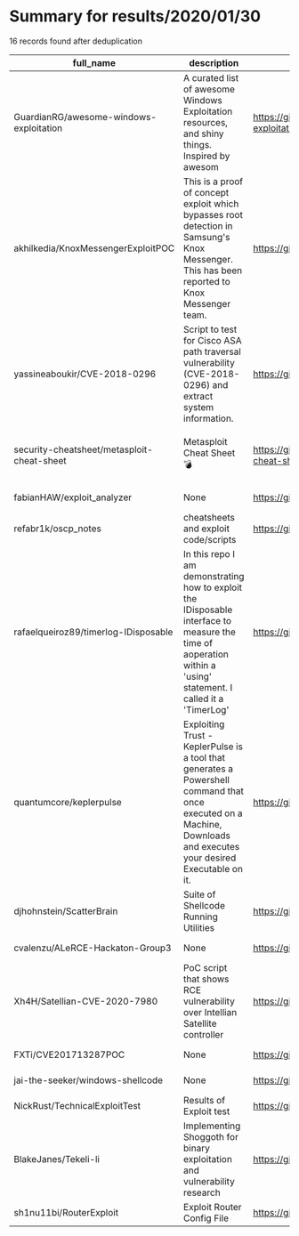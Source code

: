 
# Summary for results/2020/01/30
    
16 records found after deduplication

| full_name | description | html_url | matched_list | matched_count | pushed_at | size | stargazers_count | language | forks_count |
|--------------------------------------------|---------------------------------------------------------------------------------------------------------------------------------------------------------------------|---------------------------------------------------------------|-------------------------------------------------------------|-----------------|---------------------------|--------|--------------------|------------------|---------------|
| GuardianRG/awesome-windows-exploitation | A curated list of awesome Windows Exploitation resources, and shiny things. Inspired by awesom | https://github.com/GuardianRG/awesome-windows-exploitation | ['exploit'] | 1 | 2020-01-30 19:17:14+00:00 | 21 | 45 | | 593 |
| akhilkedia/KnoxMessengerExploitPOC | This is a proof of concept exploit which bypasses root detection in Samsung's Knox Messenger. This has been reported to Knox Messenger team. | https://github.com/akhilkedia/KnoxMessengerExploitPOC | ['exploit'] | 1 | 2020-01-30 06:46:16+00:00 | 173 | 11 | Java | 7 |
| yassineaboukir/CVE-2018-0296 | Script to test for Cisco ASA path traversal vulnerability (CVE-2018-0296) and extract system information. | https://github.com/yassineaboukir/CVE-2018-0296 | ['cve-2'] | 1 | 2020-01-30 12:52:42+00:00 | 35 | 187 | Python | 71 |
| security-cheatsheet/metasploit-cheat-sheet | Metasploit Cheat Sheet 💣 | https://github.com/security-cheatsheet/metasploit-cheat-sheet | ['exploit', 'metasploit module OR metasploit payload'] | 2 | 2020-01-30 21:15:09+00:00 | 50 | 204 | nan | 57 |
| fabianHAW/exploit_analyzer | None | https://github.com/fabianHAW/exploit_analyzer | ['exploit'] | 1 | 2020-01-30 07:27:47+00:00 | 421 | 0 | Python | 0 |
| refabr1k/oscp_notes | cheatsheets and exploit code/scripts | https://github.com/refabr1k/oscp_notes | ['exploit'] | 1 | 2020-01-30 02:50:12+00:00 | 12852 | 3 | Python | 3 |
| rafaelqueiroz89/timerlog-IDisposable | In this repo I am demonstrating how to exploit the IDisposable interface to measure the time of aoperation within a 'using' statement. I called it a 'TimerLog' | https://github.com/rafaelqueiroz89/timerlog-IDisposable | ['exploit'] | 1 | 2020-01-30 15:15:09+00:00 | 22 | 0 | C# | 0 |
| quantumcore/keplerpulse | Exploiting Trust - KeplerPulse is a tool that generates a Powershell command that once executed on a Machine, Downloads and executes your desired Executable on it. | https://github.com/quantumcore/keplerpulse | ['exploit'] | 1 | 2020-01-30 17:03:40+00:00 | 15 | 7 | Python | 2 |
| djhohnstein/ScatterBrain | Suite of Shellcode Running Utilities | https://github.com/djhohnstein/ScatterBrain | ['shellcode'] | 1 | 2020-01-30 13:54:50+00:00 | 935 | 96 | VBScript | 17 |
| cvalenzu/ALeRCE-Hackaton-Group3 | None | https://github.com/cvalenzu/ALeRCE-Hackaton-Group3 | ['rce'] | 1 | 2020-01-30 19:13:01+00:00 | 1047 | 0 | Jupyter Notebook | 0 |
| Xh4H/Satellian-CVE-2020-7980 | PoC script that shows RCE vulnerability over Intellian Satellite controller | https://github.com/Xh4H/Satellian-CVE-2020-7980 | ['cve poc', 'cve-2', 'rce', 'rce poc', 'vulnerability poc'] | 5 | 2020-01-30 11:42:26+00:00 | 10 | 48 | Python | 9 |
| FXTi/CVE201713287POC | None | https://github.com/FXTi/CVE201713287POC | ['cve poc', 'cve-2'] | 2 | 2020-01-30 13:32:30+00:00 | 1199 | 4 | Java | 2 |
| jai-the-seeker/windows-shellcode | None | https://github.com/jai-the-seeker/windows-shellcode | ['shellcode'] | 1 | 2020-01-30 15:42:17+00:00 | 0 | 0 | | 0 |
| NickRust/TechnicalExploitTest | Results of Exploit test | https://github.com/NickRust/TechnicalExploitTest | ['exploit'] | 1 | 2020-01-30 17:35:40+00:00 | 1229 | 0 | Python | 0 |
| BlakeJanes/Tekeli-li | Implementing Shoggoth for binary exploitation and vulnerability research | https://github.com/BlakeJanes/Tekeli-li | ['exploit'] | 1 | 2020-01-30 19:38:32+00:00 | 1 | 0 | | 0 |
| sh1nu11bi/RouterExploit | Exploit Router Config File | https://github.com/sh1nu11bi/RouterExploit | ['exploit'] | 1 | 2020-01-30 19:42:10+00:00 | 1014 | 1 | | 2 |
